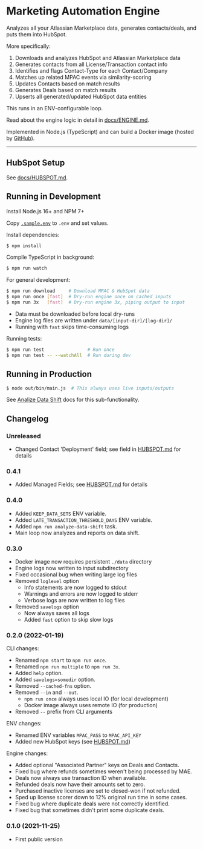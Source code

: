 # Marketing Automation Engine

Analyzes all your Atlassian Marketplace data, generates contacts/deals, and puts them into HubSpot.

More specifically:

1. Downloads and analyzes HubSpot and Atlassian Marketplace data
2. Generates contacts from all License/Transaction contact info
3. Identifies and flags Contact-Type for each Contact/Company
4. Matches up related MPAC events via similarity-scoring
5. Updates Contacts based on match results
6. Generates Deals based on match results
7. Upserts all generated/updated HubSpot data entities

This runs in an ENV-configurable loop.

Read about the engine logic in detail in [docs/ENGINE.md](./docs/ENGINE.md).

Implemented in Node.js (TypeScript) and can build a Docker image (hosted by [GitHub](https://github.com/Atlas-Authority/marketing-automation/pkgs/container/marketing-automation)).

---

## HubSpot Setup

See [docs/HUBSPOT.md](./docs/HUBSPOT.md).


## Running in Development

Install Node.js 16+ and NPM 7+

Copy [`.sample.env`](./.sample.env) to `.env` and set values.

Install dependencies:

```sh
$ npm install
```

Compile TypeScript in background:

```sh
$ npm run watch
```

For general development:

```sh
$ npm run download     # Download MPAC & HubSpot data
$ npm run once [fast]  # Dry-run engine once on cached inputs
$ npm run 3x   [fast]  # Dry-run engine 3x, piping output to input
```

* Data must be downloaded before local dry-runs
* Engine log files are written under `data/[input-dir]/[log-dir]/`
* Running with `fast` skips time-consuming logs

Running tests:

```sh
$ npm run test                # Run once
$ npm run test -- --watchAll  # Run during dev
```


## Running in Production

```sh
$ node out/bin/main.js  # This always uses live inputs/outputs
```

See [Analize Data Shift](./docs/ANALIZE_DATA_SHIFT.md) docs for this sub-functionality.


## Changelog

### Unreleased

- Changed Contact 'Deployment' field; see field in [HUBSPOT.md](./docs/HUBSPOT.md) for details

### 0.4.1

- Added Managed Fields; see [HUBSPOT.md](./docs/HUBSPOT.md) for details

### 0.4.0

- Added `KEEP_DATA_SETS` ENV variable.
- Added `LATE_TRANSACTION_THRESHOLD_DAYS` ENV variable.
- Added `npm run analyze-data-shift` task.
- Main loop now analyzes and reports on data shift.

### 0.3.0

- Docker image now requires persistent `./data` directory
- Engine logs now written to input subdirectory
- Fixed occasional bug when writing large log files
- Removed `loglevel` option
  - Info statements are now logged to stdout
  - Warnings and errors are now logged to stderr
  - Verbose logs are now written to log files
- Removed `savelogs` option
  - Now always saves all logs
  - Added `fast` option to skip slow logs

### 0.2.0 (2022-01-19)

CLI changes:

- Renamed `npm start` to `npm run once`.
- Renamed `npm run multiple` to `npm run 3x`.
- Added `help` option.
- Added `savelogs=somedir` option.
- Removed `--cached-fns` option.
- Removed `--in` and `--out`.
  - `npm run once` always uses local IO (for local development)
  - Docker image always uses remote IO (for production)
- Removed `--` prefix from CLI arguments

ENV changes:

- Renamed ENV variables `MPAC_PASS` to `MPAC_API_KEY`
- Added new HubSpot keys (see [HUBSPOT.md](./docs/HUBSPOT.md))

Engine changes:

- Added optional "Associated Partner" keys on Deals and Contacts.
- Fixed bug where refunds sometimes weren't being processed by MAE.
- Deals now always use transaction ID when available.
- Refunded deals now have their amounts set to zero.
- Purchased inactive licenses are set to closed-won if not refunded.
- Sped up license scorer down to 12% original run time in some cases.
- Fixed bug where duplicate deals were not correctly identified.
- Fixed bug that sometimes didn't print some duplicate deals.

### 0.1.0 (2021-11-25)

- First public version
